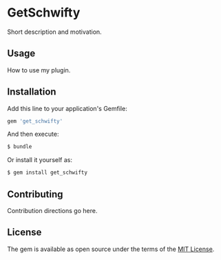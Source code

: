 # GetSchwifty
Short description and motivation.

## Usage
How to use my plugin.

## Installation
Add this line to your application's Gemfile:

```ruby
gem 'get_schwifty'
```

And then execute:
```bash
$ bundle
```

Or install it yourself as:
```bash
$ gem install get_schwifty
```

## Contributing
Contribution directions go here.

## License
The gem is available as open source under the terms of the [MIT License](http://opensource.org/licenses/MIT).
